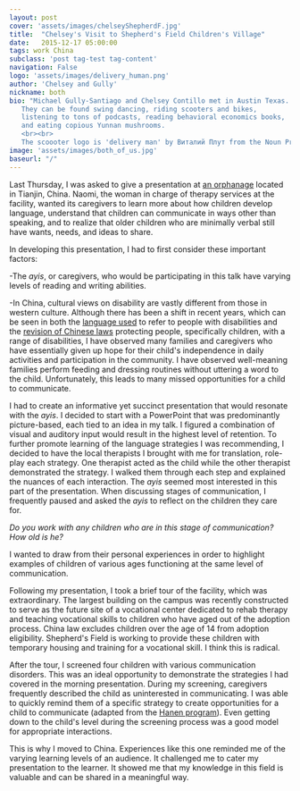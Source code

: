 ```yaml
---
layout: post
cover: 'assets/images/chelseyShepherdF.jpg'
title:  "Chelsey's Visit to Shepherd's Field Children's Village"
date:   2015-12-17 05:00:00
tags: work China
subclass: 'post tag-test tag-content'
navigation: False
logo: 'assets/images/delivery_human.png'
author: 'Chelsey and Gully'
nickname: both
bio: "Michael Gully-Santiago and Chelsey Contillo met in Austin Texas.  
   They can be found swing dancing, riding scooters and bikes, 
   listening to tons of podcasts, reading behavioral economics books,
   and eating copious Yunnan mushrooms.
   <br><br>
   The scoooter logo is 'delivery man' by Виталий Плут from the Noun Project"
image: 'assets/images/both_of_us.jpg'
baseurl: "/"
---
```



Last Thursday, I was asked to give a presentation at [an orphanage](http://chinaorphans.org/) located in Tianjin, China. Naomi, the woman in charge of therapy services at the facility, wanted its caregivers to learn more about how children develop language, understand that children can communicate in ways other than speaking, and to realize that older children who are minimally verbal still have wants, needs, and ideas to share.

In developing this presentation, I had to first consider these important factors:

-The *ayis*, or caregivers, who would be participating in this talk have varying levels of reading and writing abilities. 

-In China, cultural views on disability are vastly different from those in western culture. Although there has been a shift in recent years, which can be seen in both the [language used](http://www.disabilityworld.org/01_07/china.shtml) to refer to people with disabilities and the [revision of Chinese laws](http://dredf.org/legal-advocacy/international-disability-rights/international-laws/china-law-on-the-protection-of-disabled-persons/) protecting people, specifically children, with a range of disabilities, I have observed many families and caregivers who have essentially given up hope for their child's independence in daily activities and participation in the community. I have observed well-meaning families perform feeding and dressing routines without uttering a word to the child. Unfortunately, this leads to many missed opportunities for a child to communicate. 

I had to create an informative yet succinct presentation that would resonate with the *ayis*. I decided to start with a PowerPoint that was predominantly picture-based, each tied to an idea in my talk. I figured a combination of visual and auditory input would result in the highest level of retention. To further promote learning of the language strategies I was recommending, I decided to have the local therapists I brought with me for translation, role-play each strategy. One therapist acted as the child while the other therapist demonstrated the strategy. I walked them through each step and explained the nuances of each interaction. The *ayis* seemed  most interested in this part of the presentation. When discussing stages of communication, I frequently paused and asked the *ayis* to reflect on the children they care for.

*Do you work with any children who are in this stage of communication? How old is he?*

I wanted to draw from their personal experiences in order to highlight examples of children of various ages functioning at the same level of communication. 

Following my presentation, I took a brief tour of the facility, which was extraordinary. The largest building on the campus was recently constructed to serve as the future site of a vocational center dedicated to rehab therapy and teaching vocational skills to children who have aged out of the adoption process. China law excludes children over the age of 14 from adoption eligibility. Shepherd's Field is working to provide these children with temporary housing and training for a vocational skill. I think this is radical. 

After the tour, I screened four children with various communication disorders. This was an ideal opportunity to demonstrate the strategies I had covered in the morning presentation. During my screening, caregivers frequently described the child as uninterested in communicating. I was able to quickly remind them of a specific strategy to create opportunities for a child to communicate (adapted from the [Hanen program](http://www.hanen.org/Home.aspx)). Even getting down to the child's level during the screening process was a good model for appropriate interactions. 

This is why I moved to China. Experiences like this one reminded me of the varying learning levels of an audience. It challenged me to cater my presentation to the learner. It showed me that my knowledge in this field is valuable and can be shared in a meaningful way. 
